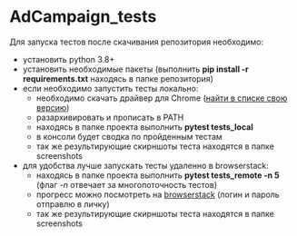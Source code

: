 # AdCampaign_tests

Для запуска тестов после скачивания репозитория необходимо:
 - установить python 3.8+
 - установить необходимые пакеты (выполнить __pip install -r requirements.txt__ находясь в папке репозитория)
 - если необходимо запустить тесты локально:
      - необходимо скачать драйвер для Chrome ([найти в списке свою версию](https://chromedriver.storage.googleapis.com/index.html))
      - разархивировать и прописать в PATH
      - находясь в папке проекта выполнить __pytest tests_local__
      - в консоли будет сводка по пройденным тестам
      - так же результирующие скирншоты теста находятся в папке screenshots
 - для удобства лучше запускать тесты удаленно в browserstack:
      - находясь в папке проекта выполнить __pytest tests_remote -n 5__ (флаг _-n_ отвечает за многопоточность тестов)
      - прогресс можно посмотреть на [browserstack](https://www.browserstack.com/) (логин и пароль отправлю в личку)
      - так же результирующие скирншоты теста находятся в папке screenshots
 
